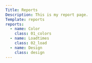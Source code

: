 ```yaml
---
Title: Reports
Description: This is my report page.
Template: reports
reports:
  - name: Color
    class: 01_colors
  - name: Loadtimes
    class: 02_load
  - name: Design
    class: design
---
```




